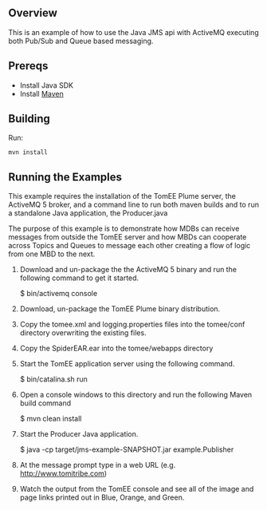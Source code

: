 ## Overview

This is an example of how to use the Java JMS api with ActiveMQ executing both Pub/Sub and 
Queue based messaging.

## Prereqs

- Install Java SDK
- Install [Maven](http://maven.apache.org/download.html) 

## Building

Run:

    mvn install

## Running the Examples

This example requires the installation of the TomEE Plume server, the ActiveMQ 5 broker, 
and a command line to run both maven builds and to run a standalone Java application,
the Producer.java

The purpose of this example is to demonstrate how MDBs can receive messages from outside 
the TomEE server and how MBDs can cooperate across Topics and Queues to message each other 
creating a flow of logic from one MBD to the next.

1. Download and un-package the the ActiveMQ 5 binary and run the following command to get it
started.

	$ bin/activemq console
	
2. Download, un-package the TomEE Plume binary distribution.
3. Copy the tomee.xml and logging.properties files into the tomee/conf directory 
	overwriting the existing files.
4. Copy the SpiderEAR.ear into the tomee/webapps directory
5. Start the TomEE application server using the following command.
	
	$ bin/catalina.sh run
	
6. Open a console windows to this directory and run the following Maven build command

	$ mvn clean install

7. Start the Producer Java application.

    $ java -cp target/jms-example-SNAPSHOT.jar example.Publisher
    
8. At the message prompt type in a web URL (e.g. http://www.tomitribe.com)
9. Watch the output from the TomEE console and see all of the image and page links printed
	out in Blue, Orange, and Green.


